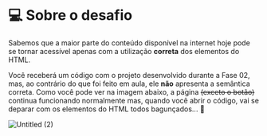# 💻 Sobre o desafio

Sabemos que a maior parte do conteúdo disponível na internet hoje pode se tornar acessível apenas com a utilização **correta** dos elementos do HTML.

Você receberá um código com o projeto desenvolvido durante a Fase 02, mas, ao contrário do que foi feito em aula, ele **não** apresenta a semântica correta.
Como você pode ver na imagem abaixo, a página ~~(exceto o botão)~~ continua funcionando normalmente mas, quando você abrir o código, vai se deparar com os elementos do HTML todos bagunçados... **👀**

![Untitled (2)](https://github.com/Isabelle-Vicente/Projeto-02-Semantica_e_acessibilidade-/assets/73740552/e6fd2025-cee9-4496-b68a-b06777d882f9)
